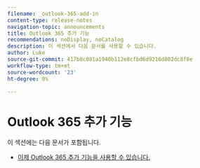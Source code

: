 ```yaml
---
filename: _outlook-365-add-in
content-type: release-notes
navigation-topic: announcements
title: Outlook 365 추가 기능
recommendations: noDisplay, noCatalog
description: 이 섹션에서 다음 문서를 사용할 수 있습니다.
author: Luke
source-git-commit: 417b8c081a1940b112e8cfbd6d9216d802dc8f8e
workflow-type: tm+mt
source-wordcount: '23'
ht-degree: 0%

---
```



# Outlook 365 추가 기능

이 섹션에는 다음 문서가 포함됩니다.

* [이제 Outlook 365 추가 기능을 사용할 수 있습니다.](../../product-announcements/outlook-365-add-in/outlook-365-add-in-now-available.md)

